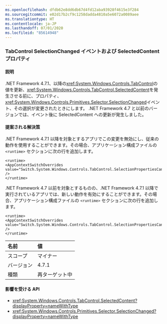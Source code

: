 ```yaml
---
ms.openlocfilehash: dfdb62e8dd6db67d4fd12aba93928f4615e3f284
ms.sourcegitcommit: e02d17b2cf9c1258dadda4810a5e6072a0089aee
ms.translationtype: HT
ms.contentlocale: ja-JP
ms.lasthandoff: 07/01/2020
ms.locfileid: "85614948"
---
```

### <a name="tabcontrol-selectionchanged-event-and-selectedcontent-property"></a>TabControl SelectionChanged イベントおよび SelectedContent プロパティ

#### <a name="details"></a>説明

.NET Framework 4.7.1、以降の<xref:System.Windows.Controls.TabControl>の値を更新、<xref:System.Windows.Controls.TabControl.SelectedContent>を発生させる前に、プロパティ、<xref:System.Windows.Controls.Primitives.Selector.SelectionChanged>イベント、その選択が変更されたときにします。 .NET Framework 4.7 と以前のバージョンでは、イベント後に SelectedContent への更新が発生しました。

#### <a name="suggestion"></a>提案される解決策

.NET Framework 4.7.1 以降を対象とするアプリでこの変更を無効にし、従来の動作を使用することができます。その場合、アプリケーション構成ファイルの `<runtime>` セクションに次の行を追加します。

<pre><code class="lang-xml">&lt;runtime&gt;&#13;&#10;&lt;AppContextSwitchOverrides value=&quot;Switch.System.Windows.Controls.TabControl.SelectionPropertiesCanLagBehindSelectionChangedEvent=true&quot; /&gt;&#13;&#10;&lt;/runtime&gt;&#13;&#10;</code></pre>

.NET Framework 4.7 以前を対象とするものの、.NET Framework 4.7.1 以降で実行されているアプリでは、新しい動作を有効にすることができます。その場合、アプリケーション構成ファイルの `<runtime>` セクションに次の行を追加します。

<pre><code class="lang-xml">&lt;runtime&gt;&#13;&#10;&lt;AppContextSwitchOverrides value=&quot;Switch.System.Windows.Controls.TabControl.SelectionPropertiesCanLagBehindSelectionChangedEvent=false&quot; /&gt;&#13;&#10;&lt;/runtime&gt;&#13;&#10;</code></pre>

| 名前    | 値       |
|:--------|:------------|
| スコープ   | マイナー       |
| バージョン | 4.7.1       |
| 種類    | 再ターゲット中 |

#### <a name="affected-apis"></a>影響を受ける API

- <xref:System.Windows.Controls.TabControl.SelectedContent?displayProperty=nameWithType>
- <xref:System.Windows.Controls.Primitives.Selector.SelectionChanged?displayProperty=nameWithType>
